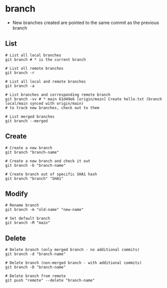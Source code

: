 # branch

- New branches created are pointed to the same commit as the previous branch

## List

```shell
# List all local branches
git branch # * is the current branch

# List all remote branches
git branch -r

# List all local and remote branches
git branch -a

# List branches and corresponding remote branch
git branch -vv # * main 61d49e6 [origin/main] Create hello.txt (branch local/main synced with origin/main)
# to track new branches, check out to them

# List merged branches
git branch --merged
```

## Create

```shell
# Create a new branch
git branch "branch-name"

# Create a new branch and check it out
git branch -b "branch-name"

# Create branch out of specific SHA1 hash
git branch "branch" "SHA1"
```

## Modify

```shell
# Rename branch
git branch -m "old-name" "new-name"

# Set default branch
git branch -M "main"
```

## Delete

```shell
# Delete branch (only merged branch - no additional commits)
git branch -d "branch-name"

# Delete branch (non-merged branch - with additional commits)
git branch -D "branch-name"

# Delete branch from remote
git push "remote" --delete "branch-name"
```

